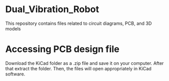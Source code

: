 # Dual_Vibration_Robot
 This repository contains files related to circuit diagrams, PCB, and 3D models
# Accessing PCB design file
Download the KiCad folder as a .zip file and save it on your computer. After that extract the folder. Then, the files will open appropriately in KiCad software.
